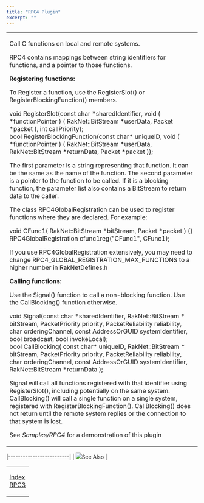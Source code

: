 ```yaml
---
title: "RPC4 Plugin"
excerpt: ""
---
```

<table>
<colgroup>
<col width="100%" />
</colgroup>
<tbody>
<tr class="odd">
<td align="left"><p><span class="RakNetBlueHeader">Call C functions on local and remote systems.</span></p>
<p>RPC4 contains mappings between string identifiers for functions, and a pointer to those functions.</p>
<p><strong>Registering functions:</strong></p>
<p>To Register a function, use the RegisterSlot() or RegisterBlockingFunction() members.</p>
<p>void RegisterSlot(const char *sharedIdentifier, void ( *functionPointer ) ( RakNet::BitStream *userData, Packet *packet ), int callPriority);<br /> bool RegisterBlockingFunction(const char* uniqueID, void ( *functionPointer ) ( RakNet::BitStream *userData, RakNet::BitStream *returnData, Packet *packet ));</p>
<p>The first parameter is a string representing that function. It can be the same as the name of the function. The second parameter is a pointer to the function to be called. If it is a blocking function, the parameter list also contains a BitStream to return data to the caller.</p>
<p>The class RPC4GlobalRegistration can be used to register functions where they are declared. For example:</p>
<p>void CFunc1( RakNet::BitStream *bitStream, Packet *packet ) {}<br /> RPC4GlobalRegistration cfunc1reg(&quot;CFunc1&quot;, CFunc1);</p>
<p>If you use RPC4GlobalRegistration extensively, you may need to change RPC4_GLOBAL_REGISTRATION_MAX_FUNCTIONS to a higher number in RakNetDefines.h</p>
<p><strong>Calling functions:</strong></p>
<p>Use the Signal() function to call a non-blocking function. Use the CallBlocking() function otherwise.</p>
<p>void Signal(const char *sharedIdentifier, RakNet::BitStream * bitStream, PacketPriority priority, PacketReliability reliability, char orderingChannel, const AddressOrGUID systemIdentifier, bool broadcast, bool invokeLocal);<br /> bool CallBlocking( const char* uniqueID, RakNet::BitStream * bitStream, PacketPriority priority, PacketReliability reliability, char orderingChannel, const AddressOrGUID systemIdentifier, RakNet::BitStream *returnData );</p>
<p>Signal will call all functions registered with that identifier using RegisterSlot(), including potentially on the same system. CallBlocking() will call a single function on a single system, registered with RegisterBlockingFunction(). CallBlocking() does not return until the remote system replies or the connection to that system is lost.</p>
<p>See <em>Samples/RPC4</em> for a demonstration of this plugin</p></td>
</tr>
</tbody>
</table>

|-------------------------|
| ![](spacer.gif)See Also |

<table>
<colgroup>
<col width="100%" />
</colgroup>
<tbody>
<tr class="odd">
<td align="left"><p><a href="index.html">Index</a><br /> <a href="RPC3Video.htm">RPC3</a><a href="readyevent.html"></a><br /></p></td>
</tr>
</tbody>
</table>